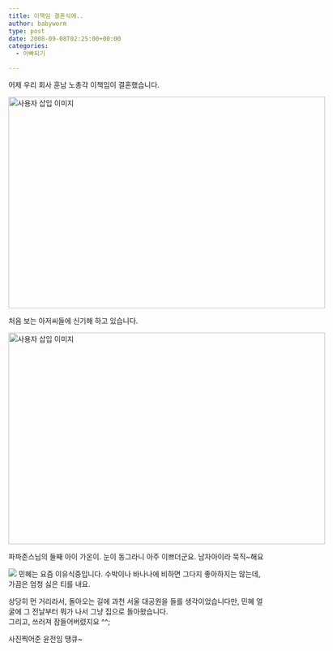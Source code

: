 ```yaml
---
title: 이책임 결혼식에..
author: babyworm
type: post
date: 2008-09-08T02:25:00+00:00
categories:
  - 아빠되기

---
```

어제 우리 회사 훈남 노총각 이책임이 결혼했습니다. 

<div style="width: 733px" class="wp-caption aligncenter">
  <img loading="lazy" decoding="async" src="https://i0.wp.com/babyworm.net/wordpress/wp-content/uploads/1/ik250000000001.JPG?resize=625%2C417" width="625" height="417" alt="사용자 삽입 이미지" data-recalc-dims="1" />
  
  <p class="wp-caption-text">
    처음 보는 아저씨들에 신기해 하고 있습니다.

</div>

<div style="width: 733px" class="wp-caption aligncenter">
  <img loading="lazy" decoding="async" src="https://i0.wp.com/babyworm.net/wordpress/wp-content/uploads/1/jk250000000001.JPG?resize=625%2C417" width="625" height="417" alt="사용자 삽입 이미지" data-recalc-dims="1" />
  
  <p class="wp-caption-text">
    파파존스님의 둘째 아이 가온이. 눈이 동그라니 아주 이쁘더군요. 남자아이라 묵직~해요

</div>

<img decoding="async" src="https://i0.wp.com/babyworm.net/wordpress/wp-content/uploads/1/hk250000000001.JPG?w=625"  data-recalc-dims="1" /> 민혜는 요즘 이유식중입니다. 수박이나 바나나에 비하면 그다지 좋아하지는 않는데, 가끔은 엄청 싫은 티를 내요. 

상당히 먼 거리라서, 돌아오는 길에 과천 서울 대공원을 들를 생각이었습니다만, 민혜 얼굴에 그 전날부터 뭐가 나서 그냥 집으로 돌아왔습니다.<br>
그리고, 쓰러져 잠들어버렸지요 ^^;

사진찍어준 윤전임 땡큐~
